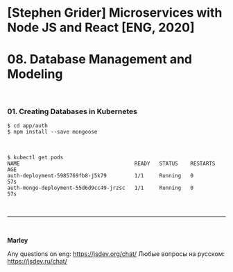 # [Stephen Grider] Microservices with Node JS and React [ENG, 2020]

# 08. Database Management and Modeling

<br/>

### 01. Creating Databases in Kubernetes

    $ cd app/auth
    $ npm install --save mongoose

<br/>

    $ kubectl get pods
    NAME                                     READY   STATUS    RESTARTS   AGE
    auth-deployment-5985769fb8-j5k79         1/1     Running   0          57s
    auth-mongo-deployment-55d6d9cc49-jrzsc   1/1     Running   0          57s

<br/>

---

<br/>

**Marley**

Any questions on eng: https://jsdev.org/chat/
Любые вопросы на русском: https://jsdev.ru/chat/
